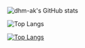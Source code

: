 
![dhm-ak's GitHub stats](https://github-readme-stats.vercel.app/api?username=dhm-ak&show_icons=true&theme=radical)


![Top Langs](https://github-readme-stats.vercel.app/api/top-langs/?username=dhm-ak&langs_count=8&theme=radical)

[![Top Langs](https://github-readme-stats.vercel.app/api/top-langs/?username=dhm-ak&layout=compact)](https://github.com/anuraghazra/github-readme-stats)


